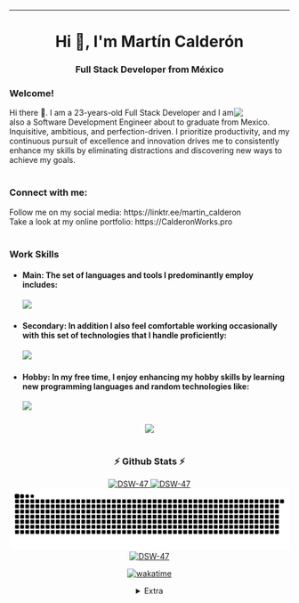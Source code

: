 <hr/>
<h1 align="center">Hi 👋, I'm Martín Calderón</h1>
<h3 align="center">Full Stack Developer from México</h3>

### Welcome!
<div>
  <a href="https://github.com/DSW-47" title="Go to Source">
  <img align=right width=100 src="https://i.pinimg.com/originals/d0/19/72/d019725ef4da31a294694f31a3702297.gif" />
   </a>
</div>
Hi there 👋. I am a 23-years-old Full Stack Developer and I am also a Software Development Engineer about to graduate from Mexico. Inquisitive, ambitious, and perfection-driven. I prioritize productivity, and my continuous pursuit of excellence and innovation drives me to consistently enhance my skills by eliminating distractions and discovering new ways to achieve my goals.
<br/>
<br/>
<h3 align="left">Connect with me:</h3>
Follow me on my social media: https://linktr.ee/martin_calderon
<br/>
Take a look at my online portfolio: https://CalderonWorks.pro
<br/>
<br/>

### Work Skills
- #### Main: The set of languages and tools I predominantly employ includes:
  [![](https://skillicons.dev/icons?i=react,nodejs,laravel,js,bootstrap,mysql,html,css,git,figma,vscode,postman)](https://skillicons.dev)


- #### Secondary: In addition I also feel comfortable working occasionally with this set of technologies that I handle proficiently:

  [![](https://skillicons.dev/icons?i=vue,tailwind,php,wordpress,electron,xd)](https://skillicons.dev)

- #### Hobby: In my free time, I enjoy enhancing my hobby skills by learning new programming languages and random technologies like:

  [![](https://skillicons.dev/icons?i=java,cs,cpp,unity,python)](https://skillicons.dev)
####

<div align=center>
   <a target="_blank" rel="noreferrer" href="https://github.com/DSW-47"   title="Go to Source">
      <img align="center" width=800 src="https://github.com/DSW-47/DSW-47/assets/71650407/fb8786db-86cd-4477-b566-4eff8a47f68a" />
    </a>
</div>
<br/>

<div align=center>
  
  ### ⚡ Github Stats ⚡
  
  <!-- mi perfil stats de racha-->
 <div align=center>
    <a target="_blank" align=center rel="noreferrer" href="https://github-readme-streak-stats.herokuapp.com/?user=DSW-47&show_icons=true&theme=radical&hide_border=true&pretty=true"   title="Go to Source">
     <img  height=140 src="https://github-readme-streak-stats.herokuapp.com/?user=DSW-47&show_icons=true&theme=radical&hide_border=true&pretty=true" alt="DSW-47" />
    </a>
  
 <!-- Mini  Lenguajes programación-->

  <a target="_blank" align=center rel="noreferrer" href="https://github-readme-stats.vercel.app/api/top-langs/?username=DSW-47&show_icons=true&theme=radical&hide_border=true&pretty=true&layout=compact"   title="Go to Source">
    <img  height=140 src="https://github-readme-stats.vercel.app/api/top-langs/?username=DSW-47&show_icons=true&theme=radical&hide_border=true&pretty=true&layout=compact" alt="DSW-47" />
  </a>
  </div>

</div>


<picture>
  <source media="(prefers-color-scheme: dark)" srcset="./snk.svg" />
  <img alt="github-snake" src="./snk.svg" />
</picture>
  

<div align=center>

<!-- wakatime -->
  <!-- 30 dias-->

  <a target="_blank" rel="noreferrer" href="https://wakatime.com/share/@dsw47/d472e67b-0d70-4ec6-bbb1-e9712bab20f2.svg" title="View full size">
    <img  width=800 src="https://wakatime.com/share/@dsw47/d472e67b-0d70-4ec6-bbb1-e9712bab20f2.svg" alt="DSW-47" />
  </a>

  [![wakatime](https://wakatime.com/badge/user/25b1393c-7659-477a-b6de-4da0492e782b.svg)](https://wakatime.com/@25b1393c-7659-477a-b6de-4da0492e782b)

  >
</div>

<details align=center>
<summary>Extra</summary>

[id1]: ## "tooltip"
This is a [tooltip][id1] example.

</details>

